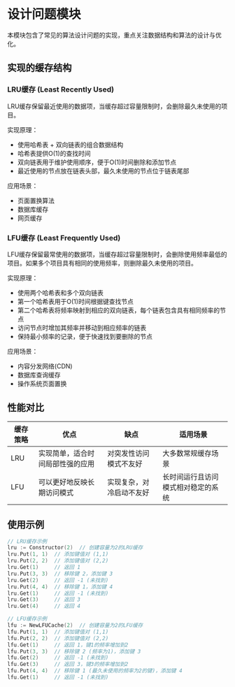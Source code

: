 # 设计问题模块

本模块包含了常见的算法设计问题的实现，重点关注数据结构和算法的设计与优化。

## 实现的缓存结构

### LRU缓存 (Least Recently Used)

LRU缓存保留最近使用的数据项，当缓存超过容量限制时，会删除最久未使用的项目。

实现原理：
- 使用哈希表 + 双向链表的组合数据结构
- 哈希表提供O(1)的查找时间
- 双向链表用于维护使用顺序，便于O(1)时间删除和添加节点
- 最近使用的节点放在链表头部，最久未使用的节点位于链表尾部

应用场景：
- 页面置换算法
- 数据库缓存
- 网页缓存

### LFU缓存 (Least Frequently Used)

LFU缓存保留最常使用的数据项，当缓存超过容量限制时，会删除使用频率最低的项目。如果多个项目具有相同的使用频率，则删除最久未使用的项目。

实现原理：
- 使用两个哈希表和多个双向链表
- 第一个哈希表用于O(1)时间根据键查找节点
- 第二个哈希表将频率映射到相应的双向链表，每个链表包含具有相同频率的节点
- 访问节点时增加其频率并移动到相应频率的链表
- 保持最小频率的记录，便于快速找到要删除的节点

应用场景：
- 内容分发网络(CDN)
- 数据库查询缓存
- 操作系统页面置换

## 性能对比

| 缓存策略 | 优点 | 缺点 | 适用场景 |
|---------|------|------|----------|
| LRU | 实现简单，适合时间局部性强的应用 | 对突发性访问模式不友好 | 大多数常规缓存场景 |
| LFU | 可以更好地反映长期访问模式 | 实现复杂，对冷启动不友好 | 长时间运行且访问模式相对稳定的系统 |

## 使用示例

```go
// LRU缓存示例
lru := Constructor(2)  // 创建容量为2的LRU缓存
lru.Put(1, 1)  // 添加键值对 (1,1)
lru.Put(2, 2)  // 添加键值对 (2,2)
lru.Get(1)     // 返回 1
lru.Put(3, 3)  // 移除键 2，添加键 3
lru.Get(2)     // 返回 -1 (未找到)
lru.Put(4, 4)  // 移除键 1，添加键 4
lru.Get(1)     // 返回 -1 (未找到)
lru.Get(3)     // 返回 3
lru.Get(4)     // 返回 4

// LFU缓存示例
lfu := NewLFUCache(2)  // 创建容量为2的LFU缓存
lfu.Put(1, 1)  // 添加键值对 (1,1)
lfu.Put(2, 2)  // 添加键值对 (2,2)
lfu.Get(1)     // 返回 1，键1的频率增加到2
lfu.Put(3, 3)  // 移除键 2 (频率为1)，添加键 3
lfu.Get(2)     // 返回 -1 (未找到)
lfu.Get(3)     // 返回 3，键3的频率增加到2
lfu.Put(4, 4)  // 移除键 1 (最久未使用的频率为2的键)，添加键 4
lfu.Get(1)     // 返回 -1 (未找到)
``` 
